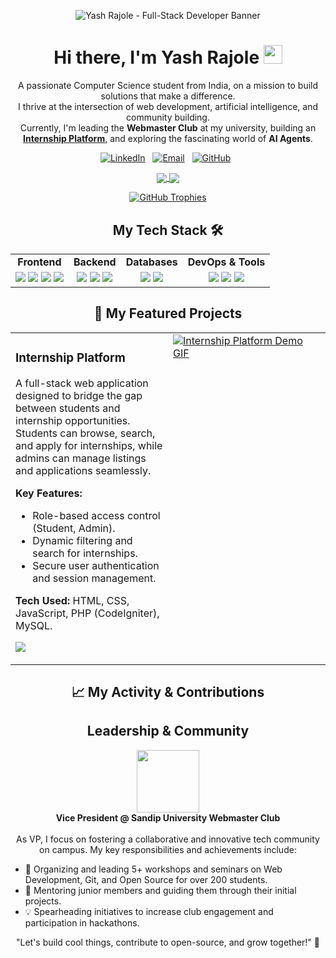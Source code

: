 <p align="center">
  <img src="https://raw.githubusercontent.com/Yashraj25/Yashraj25/main/assets/Yash_Rajole_Banner.png" alt="Yash Rajole - Full-Stack Developer Banner" />
</p>

<h1 align="center">
  Hi there, I'm Yash Rajole <img src="https://media.giphy.com/media/hvRJCLFzcasrR4ia7z/giphy.gif" width="30px"/>
</h1>
<p align="center">
  A passionate Computer Science student from India, on a mission to build solutions that make a difference. 
  <br />
  I thrive at the intersection of web development, artificial intelligence, and community building.
  <br />
  Currently, I'm leading the <b>Webmaster Club</b> at my university, building an <b><a href="https://github.com/Yashraj25/Internship-Platform-Website">Internship Platform</a></b>, and exploring the fascinating world of <b>AI Agents</b>.
</p>

<p align="center">
  <a href="https://www.linkedin.com/in/yash-rajole-b5a793264/"><img alt="LinkedIn" src="https://img.shields.io/badge/LinkedIn-Yash%20Rajole-0077B5?style=for-the-badge&logo=linkedin"></a> &nbsp;
  <a href="mailto:yashrajole25@gmail.com"><img alt="Email" src="https://img.shields.io/badge/Email-yashrajole25@gmail.com-D14836?style=for-the-badge&logo=gmail"></a> &nbsp;
  <a href="https://github.com/Yashraj25"><img alt="GitHub" src="https://img.shields.io/badge/GitHub-Yashraj25-181717?style=for-the-badge&logo=github"></a> &nbsp;
  </p>

<p align="center">
  <a href="https://github.com/anuraghazra/github-readme-stats">
    <img align="center" src="https://github-readme-stats.vercel.app/api?username=Yashraj25&show_icons=true&theme=dracula&hide_border=true&include_all_commits=true&count_private=true" />
  </a>
  <a href="https://github.com/anuraghazra/github-readme-stats">
    <img align="center" src="https://github-readme-stats.vercel.app/api/top-langs/?username=Yashraj25&layout=compact&theme=dracula&hide_border=true" />
  </a>
</p>
<p align="center">
  <a href="https://github.com/ryo-ma/github-profile-trophy">
    <img src="https://github-profile-trophy.vercel.app/?username=Yashraj25&theme=dracula&no-frame=true&column=7&margin-w=15&margin-h=15" alt="GitHub Trophies" />
  </a>
</p>

<h2 align="center">My Tech Stack 🛠️</h2>
<table width="100%">
  <tr>
    <td align="center"><strong>Frontend</strong></td>
    <td align="center"><strong>Backend</strong></td>
    <td align="center"><strong>Databases</strong></td>
    <td align="center"><strong>DevOps & Tools</strong></td>
  </tr>
  <tr>
    <td align="center">
      <img src="https://img.shields.io/badge/HTML5-E34F26?style=for-the-badge&logo=html5&logoColor=white" />
      <img src="https://img.shields.io/badge/CSS3-1572B6?style=for-the-badge&logo=css3&logoColor=white" />
      <img src="https://img.shields.io/badge/JavaScript-F7DF1E?style=for-the-badge&logo=javascript&logoColor=black" />
      <img src="https://img.shields.io/badge/React-20232A?style=for-the-badge&logo=react&logoColor=61DAFB" />
    </td>
    <td align="center">
      <img src="https://img.shields.io/badge/Java-ED8B00?style=for-the-badge&logo=openjdk&logoColor=white" />
      <img src="https://img.shields.io/badge/CodeIgniter-EF4223?style=for-the-badge&logo=codeigniter&logoColor=white" />
      <img src="https://img.shields.io/badge/Node.js-339933?style=for-the-badge&logo=nodedotjs&logoColor=white" />
    </td>
    <td align="center">
      <img src="https://img.shields.io/badge/MySQL-4479A1?style=for-the-badge&logo=mysql&logoColor=white" />
      <img src="https://img.shields.io/badge/Firebase-FFCA28?style=for-the-badge&logo=firebase&logoColor=black" />
    </td>
    <td align="center">
      <img src="https://img.shields.io/badge/Git-F05032?style=for-the-badge&logo=git&logoColor=white" />
      <img src="https://img.shields.io/badge/GitHub-181717?style=for-the-badge&logo=github&logoColor=white" />
      <img src="https://img.shields.io/badge/VS%20Code-007ACC?style=for-the-badge&logo=visualstudiocode&logoColor=white" />
    </td>
  </tr>
</table>

<h2 align="center">🚀 My Featured Projects</h2>
<table width="100%">
  <tr>
    <td width="50%" valign="top">
      <h3>Internship Platform</h3>
      <p>A full-stack web application designed to bridge the gap between students and internship opportunities. Students can browse, search, and apply for internships, while admins can manage listings and applications seamlessly.</p>
      <strong>Key Features:</strong>
      <ul>
        <li>Role-based access control (Student, Admin).</li>
        <li>Dynamic filtering and search for internships.</li>
        <li>Secure user authentication and session management.</li>
      </ul>
      <strong>Tech Used:</strong> HTML, CSS, JavaScript, PHP (CodeIgniter), MySQL.
      <p align="left">
        <a href="https://github.com/Yashraj25/Internship-Platform-Website"><img src="https://img.shields.io/badge/View%20Code-181717?style=for-the-badge&logo=github" /></a>
        </p>
    </td>
    <td width="50%" valign="top">
      <a href="[LINK_TO_YOUR_PROJECT_REPO]"><img src="https://raw.githubusercontent.com/Yashraj25/Yashraj25/main/assets/internship-platform-demo.gif" alt="Internship Platform Demo GIF" /></a>
    </td>
  </tr>
  </table>

<h2 align="center">📈 My Activity & Contributions</h2>
<h2 align="center">Leadership & Community</h2>
<p align="center">
  <img align="center" src="https://raw.githubusercontent.com/Yashraj25/Yashraj25/main/assets/webmaster-logo.png" width="100px" />
  <br/>
  <strong>Vice President @ Sandip University Webmaster Club</strong>
  <br/><br/>
  As VP, I focus on fostering a collaborative and innovative tech community on campus. My key responsibilities and achievements include:
  <ul>
    <li>🚀 Organizing and leading 5+ workshops and seminars on Web Development, Git, and Open Source for over 200 students.</li>
    <li>🤝 Mentoring junior members and guiding them through their initial projects.</li>
    <li>💡 Spearheading initiatives to increase club engagement and participation in hackathons.</li>
  </ul>
</p>

<p align="center">
  "Let's build cool things, contribute to open-source, and grow together!" 🌱
</p>
